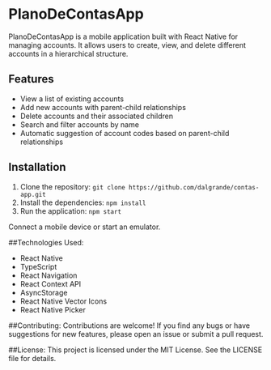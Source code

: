 # PlanoDeContasApp

PlanoDeContasApp is a mobile application built with React Native for managing accounts. It allows users to create, view, and delete different accounts in a hierarchical structure.

## Features

- View a list of existing accounts
- Add new accounts with parent-child relationships
- Delete accounts and their associated children
- Search and filter accounts by name
- Automatic suggestion of account codes based on parent-child relationships

## Installation

1. Clone the repository:
`git clone https://github.com/dalgrande/contas-app.git`
2. Install the dependencies:
`npm install`
3. Run the application:
`npm start`

Connect a mobile device or start an emulator.

##Technologies Used:

- React Native
- TypeScript
- React Navigation
- React Context API
- AsyncStorage
- React Native Vector Icons
- React Native Picker

##Contributing:
Contributions are welcome! If you find any bugs or have suggestions for new features, please open an issue or submit a pull request.

##License:
This project is licensed under the MIT License. See the LICENSE file for details.
